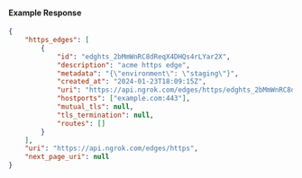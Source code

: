 <!-- Code generated for API Clients. DO NOT EDIT. -->

#### Example Response

```json
{
	"https_edges": [
		{
			"id": "edghts_2bMmWnRC8dReqX4DHQs4rLYar2X",
			"description": "acme https edge",
			"metadata": "{\"environment\": \"staging\"}",
			"created_at": "2024-01-23T18:09:15Z",
			"uri": "https://api.ngrok.com/edges/https/edghts_2bMmWnRC8dReqX4DHQs4rLYar2X",
			"hostports": ["example.com:443"],
			"mutual_tls": null,
			"tls_termination": null,
			"routes": []
		}
	],
	"uri": "https://api.ngrok.com/edges/https",
	"next_page_uri": null
}
```
